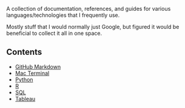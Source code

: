 A collection of documentation, references, and guides for various languages/technologies that I frequently use.

Mostly stuff that I would normally just Google, but figured it would be beneficial to collect it all in one space.

## Contents

- [GitHub Markdown](github_markdown.md)
- [Mac Terminal](mac_terminal.md)
- [Python](python.md)
- [R](r.md)
- [SQL](sql.md)
- [Tableau](tableau.md)
